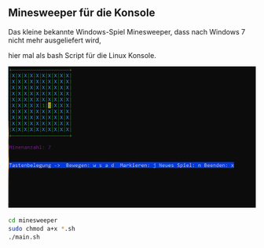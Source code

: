 ## Minesweeper für die Konsole ##


Das kleine bekannte Windows-Spiel Minesweeper, dass nach Windows 7 nicht mehr ausgeliefert wird,

hier mal als bash Script für die Linux Konsole.

![Minesweeper fuer die Linux Konsole](https://github.com/andreaspreuss/bash-scripte/raw/master/minesweeper/bash-minesweeper.png "Minesweeper for the Linux Console")

 
```bash
cd minesweeper
sudo chmod a+x *.sh
./main.sh
```
